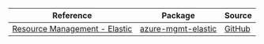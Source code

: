 | Reference | Package | Source |
|---|---|---|
|[Resource Management - Elastic](mgmt-elastic-readme.md)|[azure-mgmt-elastic](https://pypi.org/project/azure-mgmt-elastic)|[GitHub](https://github.com/Azure/azure-sdk-for-python)|
